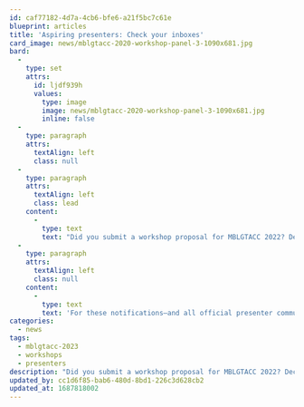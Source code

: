 ```yaml
---
id: caf77182-4d7a-4cb6-bfe6-a21f5bc7c61e
blueprint: articles
title: 'Aspiring presenters: Check your inboxes'
card_image: news/mblgtacc-2020-workshop-panel-3-1090x681.jpg
bard:
  -
    type: set
    attrs:
      id: ljdf939h
      values:
        type: image
        image: news/mblgtacc-2020-workshop-panel-3-1090x681.jpg
        inline: false
  -
    type: paragraph
    attrs:
      textAlign: left
      class: null
  -
    type: paragraph
    attrs:
      textAlign: left
      class: lead
    content:
      -
        type: text
        text: "Did you submit a workshop proposal for MBLGTACC 2022? Decision notifications went out today—check your email to find yours. Messages for presenters of accepted workshops include next steps and an upcoming deadline to confirm you'll be joining us in Lexington this November. "
  -
    type: paragraph
    attrs:
      textAlign: left
      class: null
    content:
      -
        type: text
        text: 'For these notifications—and all official presenter communications—we use the email address you provided in your workshop submission. Please add hello@mblgtacc.org and hello@sgdinstitute.org to your email client’s contact or safe contacts list. Please also be attentive to your email and be mindful of any communicated due dates. Questions? Contact us at hello@mblgtacc.org.'
categories:
  - news
tags:
  - mblgtacc-2023
  - workshops
  - presenters
description: "Did you submit a workshop proposal for MBLGTACC 2022? Decision notifications went out today—check your email to find yours. Messages for presenters of accepted workshops include next steps and an upcoming deadline to confirm you'll be joining us in Lexington this November."
updated_by: cc1d6f85-bab6-480d-8bd1-226c3d628cb2
updated_at: 1687818002
---
```

